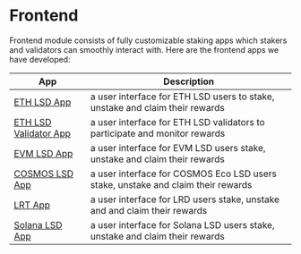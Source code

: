 # Frontend

Frontend module consists of fully customizable staking apps which stakers and validators can smoothly interact with. Here are the frontend apps we have developed:

| App  |  Description |
|---|---|
| [ETH LSD App](../developethlsd/ethlsdapp.html) | a user interface for ETH LSD users to stake, unstake and claim their rewards |
| [ETH LSD Validator App](../developethlsd/ethlsd_validator_app.html) | a user interface for ETH LSD validators to participate and monitor rewards |
| [EVM LSD App](../develop_evm_lsd/evm_lsd_app.html) | a user interface for EVM LSD users stake, unstake and claim their rewards |
| [COSMOS LSD App](../develop_cosmos_lsd/app.html) | a user interface for COSMOS Eco LSD users stake, unstake and claim their rewards |
| [LRT App](../developlrt/app.html) |  a user interface for LRD users stake, unstake and and claim their rewards |
| [Solana LSD App](../develop_sol_lsd/lsd_app.html) | a user interface for Solana LSD users stake, unstake and claim their rewards |
